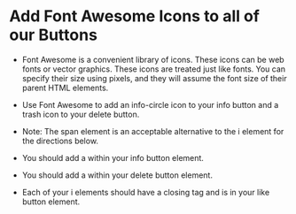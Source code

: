 # Add Font Awesome Icons to all of our Buttons
* Font Awesome is a convenient library of icons. These icons can be web fonts or vector graphics. These icons are treated just like fonts. You can specify their size using pixels, and they will assume the font size of their parent HTML elements.

* Use Font Awesome to add an info-circle icon to your info button and a trash icon to your delete button.

* Note: The span element is an acceptable alternative to the i element for the directions below.

* You should add a <i class="fas fa-info-circle"></i> within your info button element.

* You should add a <i class="fas fa-trash"></i> within your delete button element.

* Each of your i elements should have a closing tag and <i class="fas fa-thumbs-up"></i> is in your like button element.

